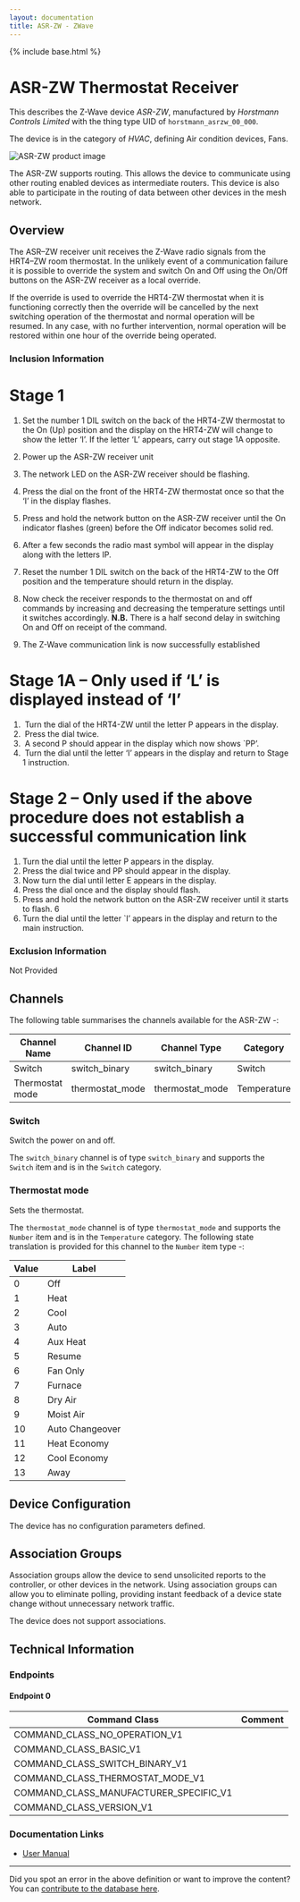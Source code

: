 ```yaml
---
layout: documentation
title: ASR-ZW - ZWave
---
```


{% include base.html %}

# ASR-ZW Thermostat Receiver
This describes the Z-Wave device *ASR-ZW*, manufactured by *Horstmann Controls Limited* with the thing type UID of ```horstmann_asrzw_00_000```.

The device is in the category of *HVAC*, defining Air condition devices, Fans.

![ASR-ZW product image](https://opensmarthouse.org/zwavedatabase/310/image/)


The ASR-ZW supports routing. This allows the device to communicate using other routing enabled devices as intermediate routers.  This device is also able to participate in the routing of data between other devices in the mesh network.

## Overview

The ASR–ZW receiver unit receives the Z-Wave radio signals from the HRT4–ZW room thermostat. In the unlikely event of a communication failure it is possible to override the system and switch On and Off using the On/Off buttons on the ASR-ZW receiver as a local override.

If the override is used to override the HRT4-ZW thermostat when it is functioning correctly then the override will be cancelled by the next switching operation of the thermostat and normal operation will be resumed. In any case, with no further intervention, normal operation will be restored within one hour of the override being operated.

### Inclusion Information

# Stage 1

  1. Set the number 1 DIL switch on the back of the HRT4-ZW thermostat to the On (Up) position and the display on the HRT4-ZW will change to show the letter ‘I’. If the letter ‘L’ appears, carry out stage 1A opposite.
  2. Power up the ASR-ZW receiver unit
  3. The network LED on the ASR-ZW receiver should be flashing.
  4. Press the dial on the front of the HRT4-ZW thermostat once so that the ‘I’ in the display flashes.
  5. Press and hold the network button on the ASR-ZW receiver until the On indicator flashes (green) before the Off indicator becomes solid red.

  6. After a few seconds the radio mast symbol will appear in the display along with the letters IP.
  7. Reset the number 1 DIL switch on the back of the HRT4-ZW to the Off position and the temperature should return in the display.
  8. Now check the receiver responds to the thermostat on and off commands by increasing and decreasing the temperature settings until it switches accordingly. **N.B.** There is a half second delay in switching On and Off on receipt of the command.
  9. The Z-Wave communication link is now successfully established

# Stage 1A – Only used if ‘L’ is displayed instead of ‘I’

  1.  Turn the dial of the HRT4-ZW until the letter P appears in the display.
  2.  Press the dial twice.
  3.  A second P should appear in the display which now shows \`PP’.
  4.  Turn the dial until the letter ‘I’ appears in the display and return to Stage 1 instruction.

# Stage 2 – Only used if the above procedure does not establish a successful communication link

  1. Turn the dial until the letter P appears in the display.
  2. Press the dial twice and PP should appear in the display.
  3. Now turn the dial until letter E appears in the display.
  4. Press the dial once and the display should flash.
  5. Press and hold the network button on the ASR-ZW receiver until it starts to flash. 6
  6. Turn the dial until the letter \`I’ appears in the display and return to the main instruction.

### Exclusion Information

Not Provided

## Channels

The following table summarises the channels available for the ASR-ZW -:

| Channel Name | Channel ID | Channel Type | Category | Item Type |
|--------------|------------|--------------|----------|-----------|
| Switch | switch_binary | switch_binary | Switch | Switch | 
| Thermostat mode | thermostat_mode | thermostat_mode | Temperature | Number | 

### Switch
Switch the power on and off.

The ```switch_binary``` channel is of type ```switch_binary``` and supports the ```Switch``` item and is in the ```Switch``` category.

### Thermostat mode
Sets the thermostat.

The ```thermostat_mode``` channel is of type ```thermostat_mode``` and supports the ```Number``` item and is in the ```Temperature``` category.
The following state translation is provided for this channel to the ```Number``` item type -:

| Value | Label     |
|-------|-----------|
| 0 | Off |
| 1 | Heat |
| 2 | Cool |
| 3 | Auto |
| 4 | Aux Heat |
| 5 | Resume |
| 6 | Fan Only |
| 7 | Furnace |
| 8 | Dry Air |
| 9 | Moist Air |
| 10 | Auto Changeover |
| 11 | Heat Economy |
| 12 | Cool Economy |
| 13 | Away |



## Device Configuration

The device has no configuration parameters defined.

## Association Groups

Association groups allow the device to send unsolicited reports to the controller, or other devices in the network. Using association groups can allow you to eliminate polling, providing instant feedback of a device state change without unnecessary network traffic.

The device does not support associations.
## Technical Information

### Endpoints

#### Endpoint 0

| Command Class | Comment |
|---------------|---------|
| COMMAND_CLASS_NO_OPERATION_V1| |
| COMMAND_CLASS_BASIC_V1| |
| COMMAND_CLASS_SWITCH_BINARY_V1| |
| COMMAND_CLASS_THERMOSTAT_MODE_V1| |
| COMMAND_CLASS_MANUFACTURER_SPECIFIC_V1| |
| COMMAND_CLASS_VERSION_V1| |

### Documentation Links

* [User Manual](https://opensmarthouse.org/zwavedatabase/310/user-and-installer-guide-HRT4-ZWweb1--1-.pdf)

---

Did you spot an error in the above definition or want to improve the content?
You can [contribute to the database here](https://opensmarthouse.org/zwavedatabase/310).
